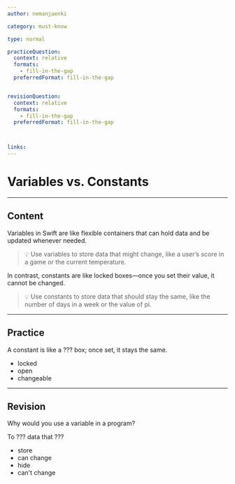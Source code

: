 ```yaml
---
author: nemanjaenki

category: must-know

type: normal

practiceQuestion:
  context: relative
  formats:
    - fill-in-the-gap
  preferredFormat: fill-in-the-gap


revisionQuestion:
  context: relative
  formats:
    - fill-in-the-gap
  preferredFormat: fill-in-the-gap



links:
---
```


# Variables vs. Constants

---
## Content

Variables in Swift are like flexible containers that can hold data and be updated whenever needed.

> 💡 Use variables to store data that might change, like a user’s score in a game or the current temperature.

In contrast, constants are like locked boxes—once you set their value, it cannot be changed.

> 💡 Use constants to store data that should stay the same, like the number of days in a week or the value of pi.
---
## Practice

A constant is like a ??? box; once set, it stays the same.

- locked
- open
- changeable

---
## Revision

Why would you use a variable in a program?

To ??? data that ???

- store
- can change
- hide
- can't change
